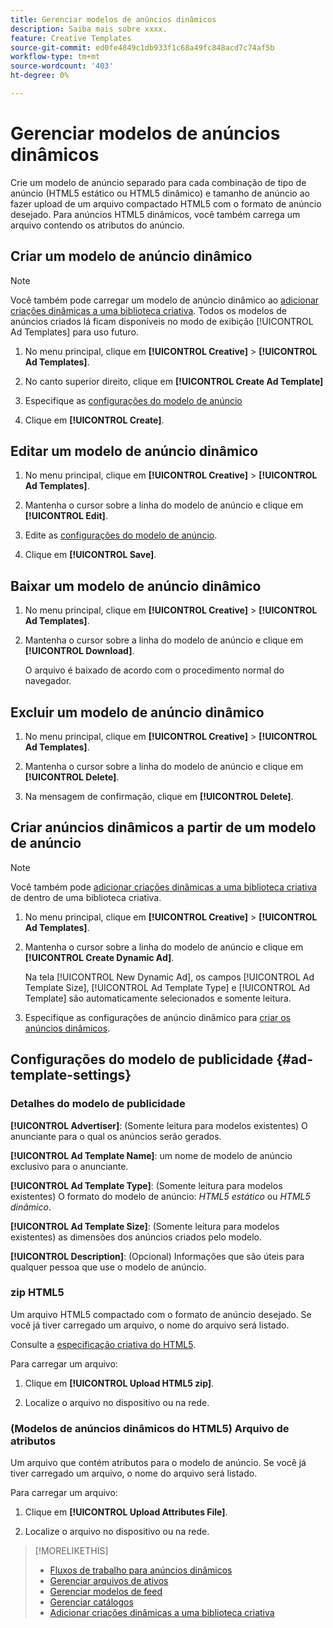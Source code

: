 ```yaml
---
title: Gerenciar modelos de anúncios dinâmicos
description: Saiba mais sobre xxxx.
feature: Creative Templates
source-git-commit: ed0fe4849c1db933f1c68a49fc848acd7c74af5b
workflow-type: tm+mt
source-wordcount: '403'
ht-degree: 0%

---
```


# Gerenciar modelos de anúncios dinâmicos

Crie um modelo de anúncio separado para cada combinação de tipo de anúncio (HTML5 estático ou HTML5 dinâmico) e tamanho de anúncio ao fazer upload de um arquivo compactado HTML5 com o formato de anúncio desejado. Para anúncios HTML5 dinâmicos, você também carrega um arquivo contendo os atributos do anúncio<!-- more clarification? -->.

<!-- add this where/how?: You can use the same feed template for multiple ad templates. -->

<!-- EXPLAIN MORE:  Is this like repropagating a feed file through a template, or can you just change some things? Is generating an ad template a one-time thing, using the existing feed file, but you might later update the file and re-propagation doesn't happen automatically? Clarify the use cases for each.-->

## Criar um modelo de anúncio dinâmico

>[!NOTE]
>
>Você também pode carregar um modelo de anúncio dinâmico ao [adicionar criações dinâmicas a uma biblioteca criativa](/help/creative/creative-libraries/creative-add-dynamic.md). Todos os modelos de anúncios criados lá ficam disponíveis no modo de exibição [!UICONTROL Ad Templates] para uso futuro.

1. No menu principal, clique em **[!UICONTROL Creative]** > **[!UICONTROL Ad Templates]**.

1. No canto superior direito, clique em **[!UICONTROL Create Ad Template]**

1. Especifique as [configurações do modelo de anúncio](#ad-template-settings)

1. Clique em **[!UICONTROL Create]**.

## Editar um modelo de anúncio dinâmico

1. No menu principal, clique em **[!UICONTROL Creative]** > **[!UICONTROL Ad Templates]**.

1. Mantenha o cursor sobre a linha do modelo de anúncio e clique em **[!UICONTROL Edit]**.

1. Edite as [configurações do modelo de anúncio](#ad-template-settings).

1. Clique em **[!UICONTROL Save]**.

## Baixar um modelo de anúncio dinâmico

<!-- Explain more about what this contains and the format:  Downloaded ad templates are compressed (zipped) files that include XXX as TDF files and the uploaded HTML5 (and attributes?) data. You can open the TDF file in a text editor. -->

1. No menu principal, clique em **[!UICONTROL Creative]** > **[!UICONTROL Ad Templates]**.

1. Mantenha o cursor sobre a linha do modelo de anúncio e clique em **[!UICONTROL Download]**.

   O arquivo é baixado de acordo com o procedimento normal do navegador.

## Excluir um modelo de anúncio dinâmico

1. No menu principal, clique em **[!UICONTROL Creative]** > **[!UICONTROL Ad Templates]**.

1. Mantenha o cursor sobre a linha do modelo de anúncio e clique em **[!UICONTROL Delete]**.

1. Na mensagem de confirmação, clique em **[!UICONTROL Delete]**.<!-- Confirm -->

## Criar anúncios dinâmicos a partir de um modelo de anúncio

>[!NOTE]
>
>Você também pode [adicionar criações dinâmicas a uma biblioteca criativa](/help/creative/creative-libraries/creative-add-dynamic.md) de dentro de uma biblioteca criativa.

1. No menu principal, clique em **[!UICONTROL Creative]** > **[!UICONTROL Ad Templates]**.

1. Mantenha o cursor sobre a linha do modelo de anúncio e clique em **[!UICONTROL Create Dynamic Ad]**.

   Na tela [!UICONTROL New Dynamic Ad], os campos [!UICONTROL Ad Template Size], [!UICONTROL Ad Template Type] e [!UICONTROL Ad Template] são automaticamente selecionados e somente leitura.

1. Especifique as configurações de anúncio dinâmico para [criar os anúncios dinâmicos](/help/creative/creative-libraries/creative-add-dynamic.md).

## Configurações do modelo de publicidade {#ad-template-settings}

### Detalhes do modelo de publicidade

**[!UICONTROL Advertiser]**: (Somente leitura para modelos existentes) O anunciante para o qual os anúncios serão gerados.

**[!UICONTROL Ad Template Name]**: um nome de modelo de anúncio exclusivo para o anunciante.

**[!UICONTROL Ad Template Type]**: (Somente leitura para modelos existentes) O formato do modelo de anúncio: *HTML5 estático* ou *HTML5 dinâmico*.

**[!UICONTROL Ad Template Size]**: (Somente leitura para modelos existentes) as dimensões dos anúncios criados pelo modelo.

**[!UICONTROL Description]**: (Opcional) Informações que são úteis para qualquer pessoa que use o modelo de anúncio.

<!-- I don't see this on 9/24:

### (Static HTML5 ad templates) Click Tags

**\[Click Tag Parameter\]**: The click tag parameters to allow click-tracking redirects from ads created using the ad template. To add a parameter, click **[!UICONTROL + Add More]** and enter an additional parameter. You can include up to five parameters.

-->

### zip HTML5

Um arquivo HTML5 compactado com o formato de anúncio desejado. Se você já tiver carregado um arquivo, o nome do arquivo será listado.

Consulte a [especificação criativa do HTML5](/help/creative/creative-libraries/html5-creative-specification.md).

Para carregar um arquivo:

1. Clique em **[!UICONTROL Upload HTML5 zip]**.

1. Localize o arquivo no dispositivo ou na rede.

### (Modelos de anúncios dinâmicos do HTML5) Arquivo de atributos

<!-- EXPLAIN -->Um arquivo que contém atributos para o modelo de anúncio. Se você já tiver carregado um arquivo, o nome do arquivo será listado.

<!-- Add specs for this file type -->

Para carregar um arquivo:

1. Clique em **[!UICONTROL Upload Attributes File]**.

1. Localize o arquivo no dispositivo ou na rede.

>[!MORELIKETHIS]
>
>* [Fluxos de trabalho para anúncios dinâmicos](/help/creative/introduction/workflow-dynamic-ads.md)
>* [Gerenciar arquivos de ativos](/help/creative/feeds/asset-manage.md)
>* [Gerenciar modelos de feed](/help/creative/feeds/feed-template-manage.md)
>* [Gerenciar catálogos](/help/creative/feeds/catalog-manage.md)
>* [Adicionar criações dinâmicas a uma biblioteca criativa](/help/creative/creative-libraries/creative-add-dynamic.md)

